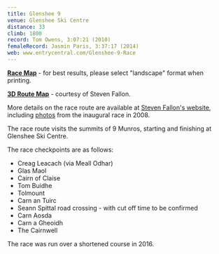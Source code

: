 ```yaml
---
title: Glenshee 9
venue: Glenshee Ski Centre
distance: 33
climb: 1800
record: Tom Owens, 3:07:21 (2010)
femaleRecord: Jasmin Paris, 3:37:17 (2014)
web: www.entrycentral.com/Glenshee-9-Race
---
```

[**Race Map**](http://www.scottishhillracing.co.uk/Graphics/Maps/RA-0215-main.jpg) - for best results, please select "landscape" format when printing.

[**3D Route Map**](http://www.stevenfallon.co.uk/maps/glenshee.jpg) - courtesy of Steven Fallon.

More details on the race route are available at [Steven Fallon's website](http://www.stevenfallon.co.uk/glensheeroute.html), including [photos](http://www.stevenfallon.co.uk/glenshee9photos.html) from the inaugural race in 2008.

The race route visits the summits of 9 Munros, starting and finishing at Glenshee Ski Centre.

The race checkpoints are as follows:

* Creag Leacach (via Meall Odhar)
* Glas Maol
* Cairn of Claise
* Tom Buidhe
* Tolmount
* Carn an Tuirc
* Seann Spittal road crossing - with cut off time to be confirmed
* Carn Aosda
* Carn a Gheoidh
* The Cairnwell

The race was run over a shortened course in 2016.
